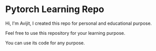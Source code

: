 # Pytorch Learning Repo

Hi, I'm Avijit, I created this repo for personal and educational purpose.

Feel free to use this repository for your learning purpose.

You can use its code for any purpose.
